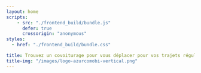 ```yaml
---
layout: home
scripts:
    - src: "./frontend_build/bundle.js"
      defer: true
      crossorigin: "anonymous"
styles:
  - href: "./frontend_build/bundle.css"

title: Trouvez un covoiturage pour vous déplacer pour vos trajets réguliers à Valberg
title-img: "/images/logo-azurcomobi-vertical.png"
---
```

